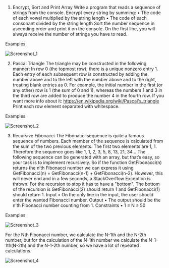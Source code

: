 1.	Encrypt, Sort and Print Array
Write a program that reads a sequence of strings from the console. Encrypt every string by summing:
•	The code of each vowel multiplied by the string length
•	The code of each consonant divided by the string length
Sort the number sequence in ascending order and print it on the console.
On the first line, you will always receive the number of strings you have to read.
<p>Examples</p>

![Screenshot_1](https://user-images.githubusercontent.com/73018624/176996219-664262e1-6d35-4ab8-9a8a-10ef695a04cb.jpg)

2.	Pascal Triangle
The triangle may be constructed in the following manner: In row 0 (the topmost row), there is a unique nonzero entry 1. Each entry of each subsequent row is constructed by adding the number above and to the left with the number above and to the right, treating blank entries as 0. For example, the initial number in the first (or any other) row is 1 (the sum of 0 and 1), whereas the numbers 1 and 3 in the third row are added to produce the number 4 in the fourth row.
If you want more info about it: https://en.wikipedia.org/wiki/Pascal's_triangle
Print each row element separated with whitespace.
<p>Examples</p>

![Screenshot_2](https://user-images.githubusercontent.com/73018624/176996263-25c779e6-766a-4e42-a374-2eab1e9b7a33.jpg)


3.	Recursive Fibonacci
The Fibonacci sequence is quite a famous sequence of numbers. Each member of the sequence is calculated from the sum of the two previous elements. The first two elements are 1, 1. Therefore the sequence goes like 1, 1, 2, 3, 5, 8, 13, 21, 34…
The following sequence can be generated with an array, but that’s easy, so your task is to implement recursively.
So if the function GetFibonacci(n) returns the n’th Fibonacci number we can express it using GetFibonacci(n) = GetFibonacci(n-1) + GetFibonacci(n-2).
However, this will never end and in a few seconds, a StackOverflow Exception is thrown. For the recursion to stop it has to have a "bottom". The bottom of the recursion is GetFibonacci(2) should return 1 and GetFibonacci(1) should return 1.
Input
•	On the only line in the input, the user should enter the wanted Fibonacci number.
Output
•	The output should be the n’th Fibonacci number counting from 1.
Constraints
•	1 ≤ N ≤ 50
<p>Examples</p>

![Screenshot_3](https://user-images.githubusercontent.com/73018624/176996300-6cbf366e-eb30-4e89-b388-3bffabddc900.jpg)

For the Nth Fibonacci number, we calculate the N-1th and the N-2th number, but for the calculation of the N-1th number we calculate the N-1-1th(N-2th) and the N-1-2th number, so we have a lot of repeated calculations.

![Screenshot_4](https://user-images.githubusercontent.com/73018624/176996325-7bad9e1a-3152-4cde-ac88-f6d3ea36cf3d.jpg)
